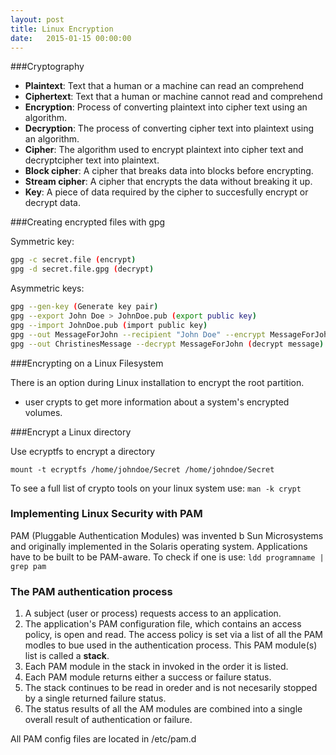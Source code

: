```yaml
---
layout: post
title: Linux Encryption
date:   2015-01-15 00:00:00
---
```


###Cryptography

- __Plaintext__: Text that a human or a machine can read an comprehend
- __Ciphertext__: Text that a human or machine cannot read and comprehend
- __Encryption__: Process of converting plaintext into cipher text using an algorithm.
- __Decryption__: The process of converting cipher text into plaintext using an algorithm.
- __Cipher__: The algorithm used to encrypt plaintext into cipher text and decryptcipher text into plaintext.
- __Block cipher__: A cipher that breaks data into blocks before encrypting.
- __Stream cipher__: A cipher that encrypts the data without breaking it up.
- __Key__: A piece of data required by the cipher to succesfully encrypt or decrypt data.

###Creating encrypted files with gpg

Symmetric key:

```bash
gpg -c secret.file (encrypt)
gpg -d secret.file.gpg (decrypt)
```

Asymmetric keys:

```bash
gpg --gen-key (Generate key pair)
gpg --export John Doe > JohnDoe.pub (export public key)
gpg --import JohnDoe.pub (import public key)
gpg --out MessageForJohn --recipient "John Doe" --encrypt MessageForJohn.txt (encrypts message with public key)
gpg --out ChristinesMessage --decrypt MessageForJohn (decrypt message)
```

###Encrypting on a Linux Filesystem

There is an option during Linux installation to encrypt the root partition.
- user crypts to get more information about a system's encrypted volumes.

###Encrypt a Linux directory

Use ecryptfs to encrypt a directory

`mount -t ecryptfs /home/johndoe/Secret /home/johndoe/Secret`

To see a full list of crypto tools on your linux system use: `man -k crypt`

### Implementing Linux Security with PAM

PAM (Pluggable Authentication Modules) was invented b Sun Microsystems and
originally implemented in the Solaris operating system. Applications have to be
built to be PAM-aware. To check if one is use: `ldd programname | grep pam`

### The PAM authentication process

1. A subject (user or process) requests access to an application.
2. The application's PAM configuration file, which contains an access policy,
is open and read. The access policy is set via a list of all the PAM modles to 
bue used in the authentication process. This PAM module(s) list is called a
__stack__.
3. Each PAM module in the stack in invoked in the order it is listed.
4. Each PAM module returns either a success or failure status.
5. The stack continues to be read in oreder and is not necesarily stopped by a 
single returned failure status.
6. The status results of all the AM modules are combined into a single overall 
result of authentication or failure.

All PAM config files are located in /etc/pam.d
